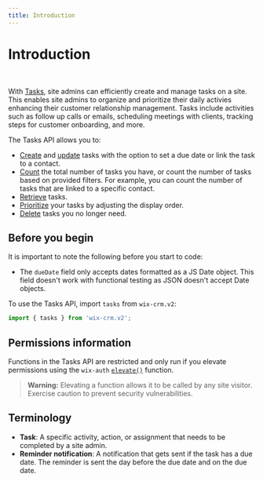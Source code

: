 ```yaml
---
title: Introduction
---
```


# Introduction

&nbsp;

<!-- <div style="background-color: #FEF1D1; padding: 18px 24px; border-radius: 6px; border: 1px solid #FDB10C; box-sizing: border-box; display: inline-block">
    <b>Developer Preview</b>
    <br/>
    <span>APIs in <a href="https://www.wix.com/velo/reference/api-overview/developer-preview">Developer Preview</a> are subject to change and are not intended for use in production.<br/><a href="mailto:velo-preview-feedback@wix.com">Send us</a> your suggestions for improving this API. Your feedback is valuable to us.</span>
</div>

&nbsp; -->


With [Tasks](wix-crm-v2/tasks), site admins can efficiently create and manage tasks on a site. This enables site admins to organize and prioritize their daily activies enhancing their customer relationship management. Tasks include activities such as follow up calls or emails, scheduling meetings with clients, tracking steps for customer onboarding, and more. 

The Tasks API allows you to:

- [Create](wix-crm-v2/tasks/createtask) and [update](wix-crm-v2/tasks/updatetask) tasks with the option to set a due date or link the task to a contact.
- [Count](wix-crm-v2/tasks/counttasks) the total number of tasks you have, or count the number of tasks based on provided filters. For example, you can count the number of tasks that are linked to a specific contact. 
- [Retrieve](wix-crm-v2/tasks/querytasks) tasks. 
- [Prioritize](wix-crm-v2/tasks/movetaskafter) your tasks by adjusting the display order.
- [Delete](wix-crm-v2/tasks/deletetask) tasks you no longer need. 

## Before you begin

It is important to note the following before you start to code:
- The `dueDate` field only accepts dates formatted as a JS Date object. This field doesn't work with functional testing as JSON doesn't accept Date objects. 


To use the Tasks API,
import `tasks` from `wix-crm.v2`:

```js
import { tasks } from 'wix-crm.v2';
```


## Permissions information

Functions in the Tasks API are restricted and only run if you elevate permissions using the `wix-auth` [`elevate()`](https://www.wix.com/velo/reference/wix-auth/elevate) function.

<blockquote class='warning'>
<p><strong>Warning:</strong> Elevating a function allows it to be called by any site visitor. Exercise caution to prevent security vulnerabilities.</p>
</blockquote>


## Terminology

- **Task**: A specific activity, action, or assignment that needs to be completed by a site admin. 
- **Reminder notification**: A notification that gets sent if the task has a due date. The reminder is sent the day before the due date and on the due date. 
